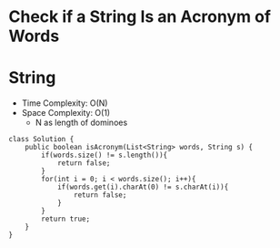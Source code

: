 # Check if a String Is an Acronym of Words
# String
* Time Complexity: O(N)
* Space Complexity: O(1)
	* N as length of dominoes
```
class Solution {
    public boolean isAcronym(List<String> words, String s) {
        if(words.size() != s.length()){
            return false;
        }
        for(int i = 0; i < words.size(); i++){
            if(words.get(i).charAt(0) != s.charAt(i)){
                return false;
            }
        }
        return true;
    }
}
```